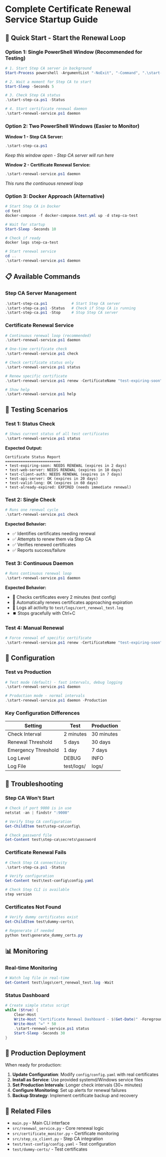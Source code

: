 # Complete Certificate Renewal Service Startup Guide

## 🚀 Quick Start - Start the Renewal Loop

### **Option 1: Single PowerShell Window (Recommended for Testing)**

```powershell
# 1. Start Step CA server in background
Start-Process powershell -ArgumentList "-NoExit", "-Command", ".\start-step-ca.ps1"

# 2. Wait a moment for Step CA to start
Start-Sleep -Seconds 5

# 3. Check Step CA status
.\start-step-ca.ps1 -Status

# 4. Start certificate renewal daemon
.\start-renewal-service.ps1 daemon
```

### **Option 2: Two PowerShell Windows (Easier to Monitor)**

**Window 1 - Step CA Server:**
```powershell
.\start-step-ca.ps1
```
*Keep this window open - Step CA server will run here*

**Window 2 - Certificate Renewal Service:**
```powershell
.\start-renewal-service.ps1 daemon
```
*This runs the continuous renewal loop*

### **Option 3: Docker Approach (Alternative)**

```powershell
# Start Step CA in Docker
cd test
docker-compose -f docker-compose.test.yml up -d step-ca-test

# Wait for startup
Start-Sleep -Seconds 10

# Check if ready
docker logs step-ca-test

# Start renewal service
cd ..
.\start-renewal-service.ps1 daemon
```

## 📋 Available Commands

### **Step CA Server Management**
```powershell
.\start-step-ca.ps1           # Start Step CA server
.\start-step-ca.ps1 -Status   # Check if Step CA is running
.\start-step-ca.ps1 -Stop     # Stop Step CA server
```

### **Certificate Renewal Service**
```powershell
# Continuous renewal loop (recommended)
.\start-renewal-service.ps1 daemon

# One-time certificate check
.\start-renewal-service.ps1 check

# Check certificate status only
.\start-renewal-service.ps1 status

# Renew specific certificate
.\start-renewal-service.ps1 renew -CertificateName "test-expiring-soon"

# Show help
.\start-renewal-service.ps1 help
```

## 🧪 Testing Scenarios

### **Test 1: Status Check**
```powershell
# Shows current status of all test certificates
.\start-renewal-service.ps1 status
```

**Expected Output:**
```
Certificate Status Report
=========================
• test-expiring-soon: NEEDS RENEWAL (expires in 2 days)
• test-web-server: NEEDS RENEWAL (expires in 10 days)
• test-client-auth: NEEDS RENEWAL (expires in 7 days)
• test-api-server: OK (expires in 20 days)
• test-valid-long: OK (expires in 60 days)
• test-already-expired: EXPIRED (needs immediate renewal)
```

### **Test 2: Single Check**
```powershell
# Runs one renewal cycle
.\start-renewal-service.ps1 check
```

**Expected Behavior:**
- ✅ Identifies certificates needing renewal
- ✅ Attempts to renew them via Step CA
- ✅ Verifies renewed certificates
- ✅ Reports success/failure

### **Test 3: Continuous Daemon**
```powershell
# Runs continuous renewal loop
.\start-renewal-service.ps1 daemon
```

**Expected Behavior:**
- 🔄 Checks certificates every 2 minutes (test config)
- 🔄 Automatically renews certificates approaching expiration
- 📝 Logs all activity to `test/logs/cert_renewal_test.log`
- ⏹️ Stops gracefully with Ctrl+C

### **Test 4: Manual Renewal**
```powershell
# Force renewal of specific certificate
.\start-renewal-service.ps1 renew -CertificateName "test-expiring-soon"
```

## 🔧 Configuration

### **Test vs Production**
```powershell
# Test mode (default) - fast intervals, debug logging
.\start-renewal-service.ps1 daemon

# Production mode - normal intervals
.\start-renewal-service.ps1 daemon -Production
```

### **Key Configuration Differences**

| Setting | Test | Production |
|---------|------|------------|
| Check Interval | 2 minutes | 30 minutes |
| Renewal Threshold | 5 days | 30 days |
| Emergency Threshold | 1 day | 7 days |
| Log Level | DEBUG | INFO |
| Log File | test/logs/ | logs/ |

## 🚨 Troubleshooting

### **Step CA Won't Start**
```powershell
# Check if port 9000 is in use
netstat -an | findstr ":9000"

# Verify Step CA configuration
Get-ChildItem test\step-ca\config\

# Check password file
Get-Content test\step-ca\secrets\password
```

### **Certificate Renewal Fails**
```powershell
# Check Step CA connectivity
.\start-step-ca.ps1 -Status

# Verify configuration
Get-Content test\test-config\config.yaml

# Check Step CLI is available
step version
```

### **Certificates Not Found**
```powershell
# Verify dummy certificates exist
Get-ChildItem test\dummy-certs\

# Regenerate if needed
python test\generate_dummy_certs.py
```

## 📊 Monitoring

### **Real-time Monitoring**
```powershell
# Watch log file in real-time
Get-Content test\logs\cert_renewal_test.log -Wait
```

### **Status Dashboard**
```powershell
# Create simple status script
while ($true) {
    Clear-Host
    Write-Host "Certificate Renewal Dashboard - $(Get-Date)" -ForegroundColor Green
    Write-Host "=" * 50
    .\start-renewal-service.ps1 status
    Start-Sleep -Seconds 30
}
```

## 🎯 Production Deployment

When ready for production:

1. **Update Configuration**: Modify `config/config.yaml` with real certificates
2. **Install as Service**: Use provided systemd/Windows service files
3. **Set Production Intervals**: Longer check intervals (30+ minutes)
4. **Configure Monitoring**: Set up alerts for renewal failures
5. **Backup Strategy**: Implement certificate backup and recovery

## 🔗 Related Files

- `main.py` - Main CLI interface
- `src/renewal_service.py` - Core renewal logic
- `src/certificate_monitor.py` - Certificate monitoring
- `src/step_ca_client.py` - Step CA integration
- `test/test-config/config.yaml` - Test configuration
- `test/dummy-certs/` - Test certificates